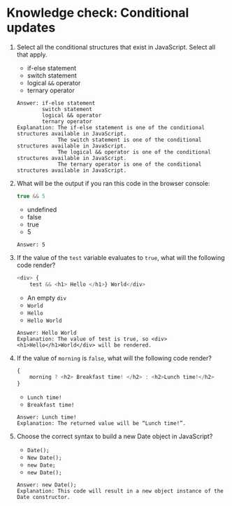 # Knowledge check: Conditional updates

1. Select all the conditional structures that exist in JavaScript. Select all that apply. 
    - if-else statement 
    - switch statement 
    - logical `&&` operator
    - ternary operator
    ```
    Answer: if-else statement
            switch statement
            logical && operator
            ternary operator 
    Explanation: The if-else statement is one of the conditional structures available in JavaScript.
                 The switch statement is one of the conditional structures available in JavaScript.
                 The logical && operator is one of the conditional structures available in JavaScript.
                 The ternary operator is one of the conditional structures available in JavaScript.
    ```

2. What will be the output if you ran this code in the browser console: 
    ```js
    true && 5
    ```
    - undefined
    - false
    - true
    - 5
    ```
    Answer: 5
    ```

3. If the value of the `test` variable evaluates to `true`, what will the following code render?
    ```js
    <div> {
        test && <h1> Hello </h1>} World</div>
    ```
    - An empty `div`
    - `World`
    - `Hello`
    - `Hello World`
    ```
    Answer: Hello World
    Explanation: The value of test is true, so <div><h1>Hello</h1>World</div> will be rendered. 
    ```

4. If the value of `morning` is `false`, what will the following code render?
    ```js
    {
        morning ? <h2> Breakfast time! </h2> : <h2>Lunch time!</h2>
    }
    ```
    - `Lunch time!`
    - `Breakfast time!`
    ```
    Answer: Lunch time!
    Explanation: The returned value will be “Lunch time!”. 
    ```

5. Choose the correct syntax to build a new Date object in JavaScript?
    - `Date();`
    - `New Date();`
    - `new Date;`
    - `new Date();`
    ```
    Answer: new Date();
    Explanation: This code will result in a new object instance of the Date constructor.
    ```